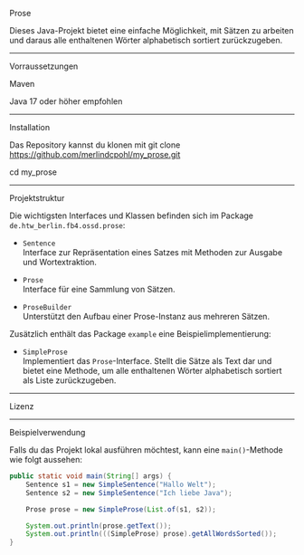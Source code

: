 Prose

Dieses Java-Projekt bietet eine einfache Möglichkeit, mit Sätzen zu arbeiten und daraus alle enthaltenen Wörter alphabetisch sortiert zurückzugeben.

_______________

Vorraussetzungen

Maven

Java 17 oder höher empfohlen

__________________

Installation

Das Repository kannst du klonen mit 
git clone https://github.com/merlindcpohl/my_prose.git

cd my_prose

__________________

Projektstruktur

Die wichtigsten Interfaces und Klassen befinden sich im Package `de.htw_berlin.fb4.ossd.prose`:

- `Sentence`  
  Interface zur Repräsentation eines Satzes mit Methoden zur Ausgabe und Wortextraktion.

- `Prose`  
  Interface für eine Sammlung von Sätzen.

- `ProseBuilder`  
  Unterstützt den Aufbau einer Prose-Instanz aus mehreren Sätzen.

Zusätzlich enthält das Package `example` eine Beispielimplementierung:

- `SimpleProse`  
  Implementiert das `Prose`-Interface. Stellt die Sätze als Text dar und bietet eine Methode, um alle enthaltenen Wörter alphabetisch sortiert als Liste zurückzugeben.

_________________

Lizenz



__________________

Beispielverwendung

Falls du das Projekt lokal ausführen möchtest, kann eine `main()`-Methode wie folgt aussehen:

```java
public static void main(String[] args) {
    Sentence s1 = new SimpleSentence("Hallo Welt");
    Sentence s2 = new SimpleSentence("Ich liebe Java");

    Prose prose = new SimpleProse(List.of(s1, s2));

    System.out.println(prose.getText());
    System.out.println(((SimpleProse) prose).getAllWordsSorted());
}




